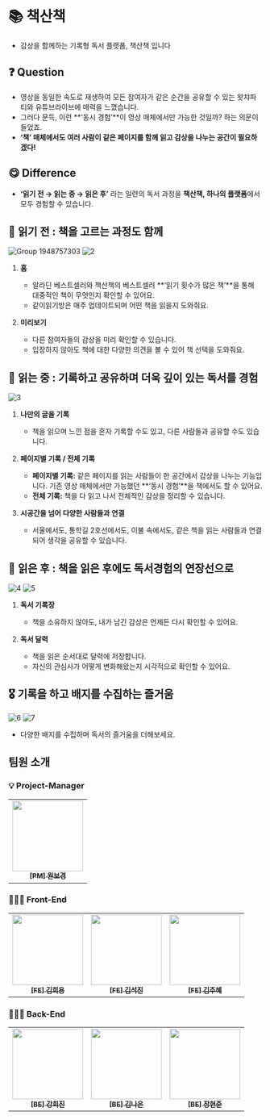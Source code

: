 # 📚 책산책

- 감상을 함께하는 기록형 독서 플랫폼, 책산책 입니다


## ❓ Question
- 영상을 동일한 속도로 재생하여 모든 참여자가 같은 순간을 공유할 수 있는 왓챠파티와 유튜브라이브에 매력을 느꼈습니다.
- 그러다 문득, 이런 **‘동시 경험’**이 영상 매체에서만 가능한 것일까? 하는 의문이 들었죠.
- **‘책’ 매체에서도 여러 사람이 같은 페이지를 함께 읽고 감상을 나누는 공간이 필요하겠다!**


## 😋 Difference
- **‘읽기 전 → 읽는 중 → 읽은 후’** 라는 일련의 독서 과정을 **책산책, 하나의 플랫폼**에서 모두 경험할 수 있습니다.


## 📕 읽기 전 : 책을 고르는 과정도 함께
  ![Group 1948757303](https://github.com/user-attachments/assets/ade82fe8-3e44-434c-a175-7ddbaac8dd43)
  ![2](https://github.com/user-attachments/assets/370da8db-059d-49b0-a0cb-18422ec403ce)

1. **홈**
   - 알라딘 베스트셀러와 책산책의 베스트셀러 **‘읽기 횟수가 많은 책’**을 통해 대중적인 책이 무엇인지 확인할 수 있어요.
   - 같이읽기방은 매주 업데이트되며 어떤 책을 읽을지 도와줘요.

2. **미리보기**
   - 다른 참여자들의 감상을 미리 확인할 수 있습니다.
   - 입장하지 않아도 책에 대한 다양한 의견을 볼 수 있어 책 선택을 도와줘요.


## 📗 읽는 중 : 기록하고 공유하며 더욱 깊이 있는 독서를 경험

![3](https://github.com/user-attachments/assets/100e0fee-5b57-4b88-95e7-04520cab8b57)


1. **나만의 글을 기록**
   - 책을 읽으며 느낀 점을 혼자 기록할 수도 있고, 다른 사람들과 공유할 수도 있습니다.

2. **페이지별 기록 / 전체 기록**
   - **페이지별 기록:** 같은 페이지를 읽는 사람들이 한 공간에서 감상을 나누는 기능입니다. 기존 영상 매체에서만 가능했던 **‘동시 경험’**을 책에서도 할 수 있어요.
   - **전체 기록:** 책을 다 읽고 나서 전체적인 감상을 정리할 수 있습니다.

3. **시공간을 넘어 다양한 사람들과 연결**
   - 서울에서도, 통학길 2호선에서도, 이불 속에서도, 같은 책을 읽는 사람들과 연결되어 생각을 공유할 수 있습니다.


## 📘 읽은 후 : 책을 읽은 후에도 독서경험의 연장선으로

![4](https://github.com/user-attachments/assets/16526dd3-ff0a-49d5-80df-10bba429fde9)
![5](https://github.com/user-attachments/assets/b07057e5-896f-42f0-9181-41b63f68f620)


1. **독서 기록장**
   - 책을 소유하지 않아도, 내가 남긴 감상은 언제든 다시 확인할 수 있어요.

2. **독서 달력**
   - 책을 읽은 순서대로 달력에 저장합니다.
   - 자신의 관심사가 어떻게 변화해왔는지 시각적으로 확인할 수 있어요.


## 🎖️ 기록을 하고 배지를 수집하는 즐거움
![6](https://github.com/user-attachments/assets/4635f049-9da6-4f19-aca8-fe0614fa588e)
![7](https://github.com/user-attachments/assets/f2657bab-cbec-4ff3-aff7-17f30f27433b)

- 다양한 배지를 수집하며 독서의 즐거움을 더해보세요.


## 팀원 소개

### 💡 Project-Manager

<table>
  <tbody>
    <tr>
      <td align="center"><a href="https://github.com/bkbkk304">
      <img width=140px src="https://avatars.githubusercontent.com/bkbkk304" alt=""/><br />
      <sub><b>[PM] 원보경</b></sub></a><br /></td>
    </tr>
  </tbody>
</table>

### 👩🏻‍💻 Front-End

<table>
  <tbody>
    <tr>
      <td align="center"><a href="https://github.com/heeeeyong">
      <img width=140px src="https://avatars.githubusercontent.com/heeeeyong" alt=""/><br />
      <sub><b>[FE] 김희용</b></sub></a><br /></td>
      <td align="center"><a href="https://github.com/KingSeokJin">
      <img width=140px src="https://avatars.githubusercontent.com/KingSeokJin" alt=""/><br />
      <sub><b>[FE] 김석진</b></sub></a><br /></td>
      <td align="center"><a href="https://github.com/rlawngP91">
      <img width=140px src="https://avatars.githubusercontent.com/rlawngP91" alt=""/><br />
      <sub><b>[FE] 김주혜</b></sub></a><br /></td>
    </tr>
  </tbody>
</table>

### 🧑🏻‍💻 Back-End

<table>
  <tbody>
    <tr>
      <td align="center"><a href="https://github.com/hd0rable">
      <img width=140px src="https://avatars.githubusercontent.com/hd0rable" alt=""/><br />
      <sub><b>[BE] 강희진</b></sub></a><br /></td>
      <td align="center"><a href="https://github.com/Nico1eKim">
      <img width=140px src="https://avatars.githubusercontent.com/Nico1eKim" alt=""/><br />
      <sub><b>[BE] 김나은</b></sub></a><br /></td>
      <td align="center"><a href="https://github.com/buzz0331">
      <img width=140px src="https://avatars.githubusercontent.com/buzz0331" alt=""/><br />
      <sub><b>[BE] 장현준</b></sub></a><br /></td>
    </tr>
  </tbody>
</table>
